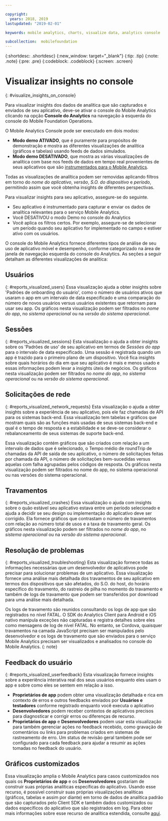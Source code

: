 ```yaml
---

copyright:
  years: 2018, 2019
lastupdated: "2019-02-01"

keywords: mobile analytics, charts, visualize data, analytics console

subcollection:  mobilefoundation
---
```


{:shortdesc: .shortdesc}
{:new_window: target="_blank"}
{:tip: .tip}
{:note: .note}
{:pre: .pre}
{:codeblock: .codeblock}
{:screen: .screen}

# Visualizar insights no console
{: #visualize_insights_on_console}

Para visualizar insights dos dados de analítica que são capturados e enviados de seu aplicativo, deve-se ativar o console do Mobile Analytics clicando na opção **Console do Analytics** na navegação à esquerda do console do Mobile Foundation Operations.

O Mobile Analytics Console pode ser executado em dois modos:
  - **Modo demo ATIVADO**, que é puramente para propósitos de demonstração e mostra as diferentes visualizações de analítica (gráficos e tabelas) usando feeds de dados simulados.
  - **Modo demo DESATIVADO**, que mostra as várias visualizações de analítica com base nos feeds de dados em tempo real provenientes de seus aplicativos que são [instrumentados para o Mobile Analytics](/docs/services/mobilefoundation?topic=mobilefoundation-instrument_your_app#instrument_your_app).

Todas as visualizações de analítica podem ser removidas aplicando filtros em torno do *nome do aplicativo*, *versão*, *S.O. do dispositivo* e *período*, permitindo assim que você obtenha insights de diferentes perspectivas.

Para visualizar insights para seu aplicativo, assegure-se do seguinte.
  - Seu aplicativo é instrumentado para capturar e enviar os dados de analítica relevantes para o serviço Mobile Analytics.
  - Você DESATIVOU o modo Demo no console do Analytics
  - Você aplica os filtros certos. Por exemplo, assegure-se de selecionar um período quando seu aplicativo for implementado no campo e estiver ativo com os usuários.

O console do Mobile Analytics fornece diferentes tipos de análise de seu uso de aplicativo móvel e desempenho, conforme categorizado na área de janela de navegação esquerda do console do Analytics.  As seções a seguir detalham as diferentes visualizações de analítica:


## Usuários
{: #reports_visualized_users}
Essa visualização ajuda a obter insights sobre 'Padrões de onboarding do usuário', como o número de usuários ativos que usaram o app em um intervalo de data especificado e uma comparação do número de novos usuários versus usuários existentes que retornam para usar seu app.
Os gráficos nesta visualização podem ser filtrados no *nome do app*, no *sistema operacional* ou na *versão do sistema operacional*.

## Sessões
{: #reports_visualized_sessions}
Esta visualização o ajuda a obter insights sobre os 'Padrões de uso' de seu aplicativo em termos de *Sessões do app* para o intervalo de data especificado. Uma sessão é registrada quando um app é trazido para o primeiro plano de um dispositivo.  Você fica insights sobre quais horários do dia em que seu aplicativo é mais e menos usado e essas informações podem levar a insights úteis de negócios. Os gráficos nesta visualização podem ser filtrados no *nome do app*, no *sistema operacional* ou na *versão do sistema operacional*.

## Solicitações de rede
{: #reports_visualized_network_requests}
Esta visualização o ajuda a obter insights sobre a experiência de seu aplicativo, pois ele faz chamadas de API para os sistemas back-end.  Essa visualização tem tabelas e gráficos que mostram quais são as funções mais usadas de seus sistemas back-end e qual é o tempo de resposta e a estabilidade e se deve-se considerar o rebalanceamento de seus sistemas de suporte back-end.

Essa visualização contém gráficos que são criados com relação a um intervalo de dados que é selecionado, o Tempo médio de roundTrip de chamadas da API de saída de seu aplicativo, o número de solicitações feitas por chamada da API, o número de solicitações bem-sucedidas versus aquelas com falha agrupadas pelos códigos de resposta.  Os gráficos nesta visualização podem ser filtrados no nome do app, no sistema operacional ou nas versões do sistema operacional.

## Travamentos
{: #reports_visualized_crashes}
Essa visualização o ajuda com insights sobre o quão estável seu aplicativo estava entre um período selecionado e ajuda a decidir se seu design ou implementação do aplicativo deve ser corrigido. Ela fornece gráficos que contrastam o número de travamentos com relação ao número total de usos e a taxa de travamento geral. Os gráficos nesta visualização podem ser filtrados no *nome do app*, no *sistema operacional* ou na *versão do sistema operacional*.


## Resolução de problemas
{: #reports_visualized_troubleshooting}
Esta visualização fornece todas as informações necessárias que um desenvolvedor de aplicativos pode precisar para solucionar problemas de um aplicativo.  Essa visualização fornece uma análise mais detalhada dos travamentos de seu aplicativo em termos dos dispositivos que são afetados, do S.O. do host, do horário específico do travamento, do rastreio de pilha no momento do travamento e também de logs de travamento que podem ser transferidos por download para uma análise mais detalhada.  

Os logs de travamento são reunidos consultando os logs de app que são registrados no nível FATAL. O SDK do Analytics Client para Android e iOS nativo manipula exceções não capturadas e registra detalhes sobre eles como mensagens de log de nível FATAL.  No entanto, se Cordova, quaisquer travamentos na camada JavaScript precisam ser manipulados pelo desenvolvedor e os logs de travamento que são enviados para o serviço Mobile Analytics precisam ser visualizados e analisados no console do Mobile Analytics.
{: note}


## Feedback do usuário
{: #reports_visualized_userfeedback}
Esta visualização fornece insights sobre a experiência interativa real dos seus usuários enquanto eles usam o app e sobre como eles se sentem em relação a isso.

* **Proprietários de app** podem obter uma visualização detalhada e rica em contexto de erros e outros feedbacks enviados por **Usuários e testadores** conforme registrado enquanto você executa o aplicativo
* **Desenvolvedores** podem receber contextos de aplicativos precisos para diagnosticar e corrigir erros ou diferenças de recurso.
* **Proprietários de app** e **Desenvolvedores** podem usar esta visualização para também gerenciar ações no feedback recebido, como gravação de comentários ou links para problemas criados em sistemas de rastreamento de erro.  Um status de revisão geral também pode ser configurado para cada feedback para ajudar a resumir as ações tomadas no feedback do usuário.

## Gráficos customizados
Essa visualização amplia o Mobile Analytics para casos customizados nos quais os **Proprietários de app** e os **Desenvolvedores** gostariam de construir suas próprias analíticas específicas do aplicativo. Usando esse recurso, é possível construir suas próprias visualizações analíticas (gráficos, tabelas e assim por diante) em torno de dados de analítica padrão que são capturados pelo Client SDK e também dados customizados ou dados específicos do aplicativo que são registrados em log.  Para obter mais informações sobre esse recurso de analítica estendida, consulte [aqui](/docs/services/mobilefoundation?topic=mobilefoundation-build_custom_charts#build_custom_charts).
